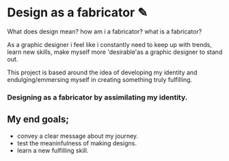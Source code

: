 # Design as a fabricator ✎

What does design mean? how am i a fabricator? what is a fabricator?

As a graphic designer i feel like i constantly need to keep up with trends, learn new skills, make myself more 'desirable'as a graphic designer to stand out.

This project is based around the idea of developing my identity and endulging/emmersing myself in creating something truly fulfilling.

### Designing as a fabricator by assimilating my identity.

## My end goals;

- convey a clear message about my journey.
- test the meaninfulness of making designs.
- learn a new fulfilling skill.
